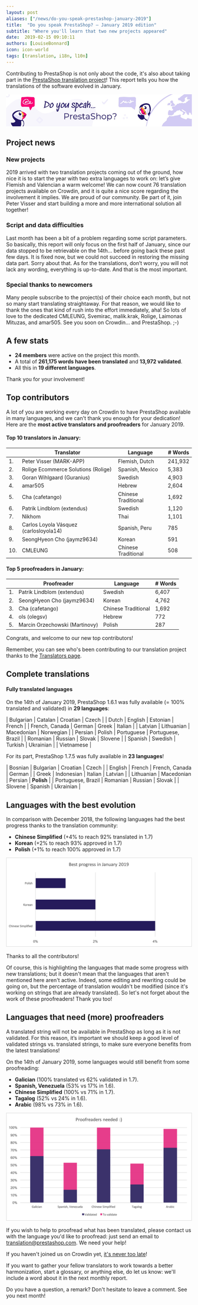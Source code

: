 ```yaml
---
layout: post
aliases: ["/news/do-you-speak-prestashop-january-2019"]
title:  "Do you speak PrestaShop? – January 2019 edition"
subtitle: "Where you'll learn that two new projects appeared"
date:  2019-02-15 09:10:11
authors: [LouiseBonnard]
icon: icon-world
tags: [translation, i18n, l10n]
---
```


Contributing to PrestaShop is not only about the code, it's also about taking part in the [PrestaShop translation project](https://crowdin.com/project/prestashop-official)! This report tells you how the translations of the software evolved in January.

![Crowdin Monthly banner](/assets/images/2019/01/Build-Crowdin-banner.jpg)

## Project news


### New projects

2019 arrived with two translation projects coming out of the ground, how nice it is to start the year with two extra languages to work on: let’s give Flemish and Valencian a warm welcome! We can now count 76 translation projects available on Crowdin, and it is quite a nice score regarding the involvement it implies. We are proud of our community. Be part of it, join Peter Visser and start building a more and more international solution all together!


### Script and data difficulties

Last month has been a bit of a problem regarding some script parameters. So basically, this report will only focus on the first half of January, since our data stopped to be retrievable on the 14th… before going back these past few days. It is fixed now, but we could not succeed in restoring the missing data part. Sorry about that. As for the translations, don’t worry, you will not lack any wording, everything is up-to-date. And that is the most important.


### Special thanks to newcomers

Many people subscribe to the project(s) of their choice each month, but not so many start translating straightaway. For that reason, we would like to thank the ones that kind of rush into the effort immediately, aha! So lots of love to the dedicated CMLEUNG, Svemirac, malik.krak, Rolige, Laimonas Mituzas, and amar505. See you soon on Crowdin… and PrestaShop. ;-)


## A few stats
 
* **24 members** were active on the project this month.
* A total of **261,175 words have been translated** and **13,972 validated**.
* All this in **19 different languages**.
 
Thank you for your involvement!
 

## Top contributors
 
A lot of you are working every day on Crowdin to have PrestaShop available in many languages, and we can't thank you enough for your dedication! Here are the **most active translators and proofreaders** for January 2019.
 
#### Top 10 translators in January:
 
| |Translator | Language | # Words
|-|---------- | -------- | ----------------
 1. | Peter Visser (MARK-APP) | Flemish, Dutch | 241,932
 2. | Rolige Ecommerce Solutions (Rolige) | Spanish, Mexico | 5,383
 3. | Goran Wihlgaard (Guranius) | Swedish | 4,903
 4. | amar505 | Hebrew | 2,604
 5. | Cha (cafetango) | Chinese Traditional | 1,692
 6. | Patrik Lindblom (extendus) | Swedish | 1,120
 7. | Nikhom | Thai | 1,101
 8. | Carlos Loyola Vásquez (carlosloyola14) | Spanish, Peru | 785
 9. | SeongHyeon Cho (jaymz9634) | Korean | 591
10. | CMLEUNG | Chinese Traditional | 508
 
 
#### Top 5 proofreaders in January:
 
| | Proofreader | Language | # Words
|-| ---------- | -------- | ----------------
 1. | Patrik Lindblom (extendus) | Swedish | 6,407
 2. | SeongHyeon Cho (jaymz9634) | Korean | 4,762
 3. | Cha (cafetango) | Chinese Traditional | 1,692
 4. | ols (olegsv) | Hebrew | 772
 5. | Marcin Orzechowski (Martinovy) | Polish | 287

Congrats, and welcome to our new top contributors!
 
Remember, you can see who's been contributing to our translation project thanks to the [Translators page](http://translators.prestashop.com/).
 
 
## Complete translations
 
#### Fully translated languages
 
On the 14th of January 2019, PrestaShop 1.6.1 was fully available (= 100% translated and validated) in **29 languages**:
 
| Bulgarian | Catalan | Croatian | Czech |
| Dutch | English | Estonian | French |
| French, Canada | German | Greek | Italian |
| Latvian | Lithuanian | Macedonian | Norwegian |
| Persian | Polish | Portuguese | Portuguese, Brazil |
| Romanian | Russian | Slovak | Slovene |
| Spanish | Swedish | Turkish | Ukrainian |
| Vietnamese |
 
For its part, PrestaShop 1.7.5 was fully available in **23 languages**!
 
| Bosnian | Bulgarian | Croatian | Czech |
| English | French | French, Canada | German |
| Greek | Indonesian | Italian | Latvian |
| Lithuanian | Macedonian | Persian | **Polish** |
| Portuguese, Brazil | Romanian | Russian | Slovak |
| Slovene | Spanish | Ukrainian |
 
 
## Languages with the best evolution
 
In comparison with December 2018, the following languages had the best progress thanks to the translation community:
 
* **Chinese Simplified** (+4% to reach 92% translated in 1.7)
* **Korean** (+2% to reach 93% approved in 1.7)
* **Polish** (+1% to reach 100% approved in 1.7)
 
![Best translation progress for January 2019](/assets/images/2019/02/Build-Crowdin-progress-January19.png)
 
Thanks to all the contributors!
 
Of course, this is highlighting the languages that made some progress with new translations; but it doesn't mean that the languages that aren't mentioned here aren't active. Indeed, some editing and rewriting could be going on, but the percentage of translation wouldn't be modified (since it's working on strings that are already translated). So let's not forget about the work of these proofreaders! Thank you too!
 
 
## Languages that need (more) proofreaders
 
A translated string will not be available in PrestaShop as long as it is not validated. For this reason, it’s important we should keep a good level of validated strings vs. translated strings, to make sure everyone benefits from the latest translations!
 
On the 14th of January 2019, some languages would still benefit from some proofreading:
 
* **Galician** (100% translated vs 62% validated in 1.7).
* **Spanish, Venezuela** (53% vs 17% in 1.6).
* **Chinese Simplified** (100% vs 71% in 1.7).
* **Tagalog** (52% vs 24% in 1.6).
* **Arabic** (98% vs 73% in 1.6).
 
![Languages that need proofreading](/assets/images/2019/02/Build-Crowdin-proofreading-January19.png)
 
If you wish to help to proofread what has been translated, please contact us with the language you'd like to proofread: just send an email to translation@prestashop.com. We need your help! 
 
If you haven't joined us on Crowdin yet, [it's never too late](https://crowdin.com/project/prestashop-official)!
 
If you want to gather your fellow translators to work towards a better harmonization, start a glossary, or anything else, do let us know: we'll include a word about it in the next monthly report.
 
Do you have a question, a remark? Don't hesitate to leave a comment. See you next month!
